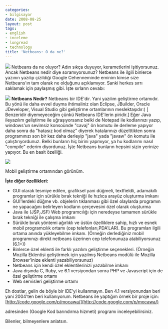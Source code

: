 ```yaml
---
categories:
- bilgisayar
date: 2008-08-25
layout: post
tags:
- english
- inceleme
- longread
- technology
title: 'Netbeans: O da ne?'
---
```


![](/images/nb-logo2.gif) Netbeans da ne oluyor? Adın sıkça duyuyor, kerametlerini işitiyorsunuz. Ancak Netbeans nedir diye soramıyorsunuz? Netbeans ile ilgili binlerce yazının yazılıp çizildiği Google Cehenneminde eminim kimse size Netbeans'ın tam olarak ne olduğunu açıklamıyor. Sanki herkes sırrı saklamak için paylaşmış gibi. İşte sırların cevabı:

![](/images/javaSE_GUI_find_250px.png) **Netbeans Nedir?** Netbeans bir IDE'dir. Yani yazılım geliştirme ortamıdır. Bu yönü ile daha evvel duyma ihtimaliniz olan Eclipse, JBuilder, Oracle JDeveloper, Visual Studio gibi geliştirme ortamlarının meslektaşıdır:) \[ Benzeridir diyemeyeceğim çünkü Netbeans IDE'lerin piridir.\] Eğer Java ileyazılım geliştirme ile uğraşıyorsanız belki de Notepad ile kodlarınızı yazıp, windows'un sevimsiz konsoünde "cavaj" ön komutu ile derleme yapıyor daha sonra da "hatasız kod olmaz" diyerek hatalarınızı düzelttikten sonra programınızı son bir kez daha derleyip "java" yada "javaw" ön komutu ile çalıştırıyordunuz. Belki bunların hiç birini yapmıyor, ya hu kodlarımı nasıl "compile" ederim diyordunuz. İşte Netbeans bunların hepsini sizin yerinize yapıyor. Bu en basit özelliği.

![](/images/java-me-game-builder.png)

Mobil geliştirme ortamından görünüm.

**İşte diğer özellikleri:**

- GUI olarak tesmiye edilen, grafiksel yani düğmeli, textfieldli, adamakıllı programlar için sürükle bırak tekniği ile hızlıca arayüz oluşturma imkanı
- GUI'lerdeki düğme vb. objelerin tıklanması gibi özel olaylarda programın ne yapacağını belirleyen kodların çerçevesini özel olarak oluşturma
- Java ile (JSP,JSF) Web programcılığı için neredeyse tamamen sürükle bırak tekniği ile çalışma imkanı
- Sürükle bırak yöntemi ağırlıklı ve üstün özelliklere sahip, hızlı ve esnek mobil programcılık ortamı (cep telefonları,PDA'LAR). Bu programları ilgili ortama anında yükleyebilme imkanı. (Örneğin derlediğiniz mobil programınızı direkt netbeans üzerinen cep telefonunuza atabiliyorsunuz (6.1+))
- Binlerce özel eklenti ile farklı yazılım geliştirme seçenekleri. (Örneğin Mozilla Eklentisi geliştirmek için yazılmış Netbeans modülü ile Mozilla Browser'inize eklenti yazabiliyorsunuz)
- Netbeans için kendi özel eklentilerinizi yazabilme imkanı
- Java dışında C, Ruby, ve 6.1 versiyondan sonra PHP ve Javascript için de özel geliştirme ortamı
- Web servisleri geliştirme ortamı

Eh dostlar, gelin de böyle bir IDE'yi kullanmayın. Ben 4.1 versiyonundan beri yani 2004'ten beri kullanıyorum. Netbeans ile yaptığım örnek bir proje için: [http://code.google.com/p/mocawa/](http://code.google.com/p/mocawa/)

adresinden (Google Kod barındırma hizmeti) programı inceleyebilirsiniz.

Bilenler, bilmeyenlere anlatsın.
